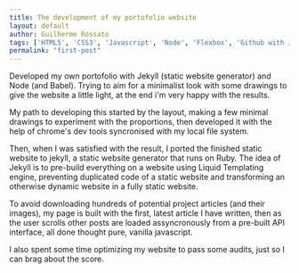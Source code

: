 ```yaml
---
title: The development of my portofolio website
layout: default
author: Guilherme Rossato
tags: ['HTML5', 'CSS3', 'Javascript', 'Node', 'Flexbox', 'Github with Jekyll']
permalink: "first-post"
---
```


Developed my own portofolio with Jekyll (static website generator) and Node (and Babel). Trying to aim for a minimalist look with some drawings to give the website a little light, at the end i'm very happy with the results.

My path to developing this started by the layout, making a few minimal drawings to experiment with the proportions, then developed it with the help of chrome's dev tools syncronised with my local file system.

Then, when I was satisfied with the result, I ported the finished static website to jekyll, a static website generator that runs on Ruby. The idea of Jekyll is to pre-build everything on a website using Liquid Templating engine, preventing duplicated code of a static website and transforming an otherwise dynamic website in a fully static website.

To avoid downloading hundreds of potential project articles (and their images), my page is built with the first, latest article I have written, then as the user scrolls other posts are loaded assyncronously from a pre-built API interface, all done thought pure, vanilla javascript.

I also spent some time optimizing my website to pass some audits, just so I can brag about the score.